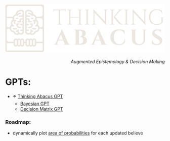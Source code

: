 ![logo](https://raw.githubusercontent.com/franciscoabenza/thinking-abacus/main/landing_page/frontend/resources/logo_sq.png)

<h6 align="right">Augmented Epistemology & Decision Making</h6>

# GPTs:
- ☂️ [Thinking Abacus GPT](https://chat.openai.com/g/g-AW3RlBY4I-thinking-abacus) 
  - [Bayesian GPT](https://chat.openai.com/g/g-38nzhDE9y-bayesian-gpt)
  - [Decision Matrix GPT](https://chat.openai.com/g/g-38nzhDE9y-bayesian-gpt)


### Roadmap:
- dynamically plot [area of probabilities](https://youtube.com/clip/UgkxArhe_jB5vu-Bx-8Y3eBucPG7ulGPoDyX?si=FtMJme0laWyG8uki) for each updated believe

